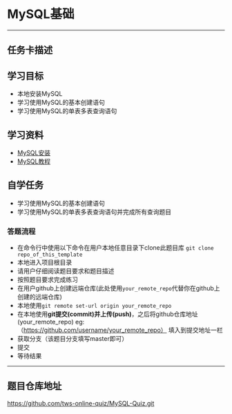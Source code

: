 # MySQL基础

---------------------------------------------------------------------------

## 任务卡描述

## 学习目标
- 本地安装MySQL
- 学习使用MySQL的基本创建语句
- 学习使用MySQL的单表多表查询语句

## 学习资料
- [MySQL安装](https://www.mysql.com/downloads/)
- [MySQL教程](http://www.runoob.com/mysql/mysql-tutorial.html)


## 自学任务
- 学习使用MySQL的基本创建语句
- 学习使用MySQL的单表多表查询语句并完成所有查询题目

### 答题流程
- 在命令行中使用以下命令在用户本地任意目录下clone此题目库 `git clone repo_of_this_template`
- 本地进入项目根目录
- 请用户仔细阅读题目要求和题目描述
- 按照题目要求完成练习
- 在用户github上创建远端仓库(此处使用`your_remote_repo`代替你在github上创建的远端仓库)
- 本地使用`git remote set-url origin your_remote_repo`
- 在本地使用**git提交(commit)**并**上传(push)**，之后将github仓库地址(your_remote_repo) eg:（https://github.com/username/your_remote_repo） 填入到提交地址一栏 
- 获取分支（该题目分支填写master即可）
- 提交
- 等待结果
---------------------------------------------------------------------------


## 题目仓库地址
https://github.com/tws-online-quiz/MySQL-Quiz.git










